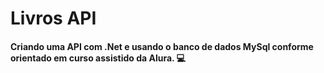 # Livros API

#### Criando uma API com .Net e usando o banco de dados MySql conforme orientado em curso assistido da Alura. 💻
